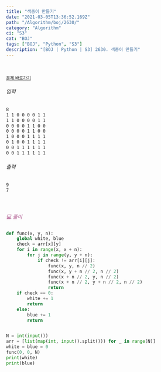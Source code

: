 ```yaml
---
title: "색종이 만들기"
date: "2021-03-05T13:36:52.169Z"
path: "/Algorithm/boj/2630/"
category: "Algorithm"
ci: "S3"
cat: "BOJ"
tags: ["BOJ", "Python", "S3"]
description: "[BOJ | Python | S3] 2630. 색종이 만들기"
---
```


<br />

<a href="https://www.acmicpc.net/problem/2630"><small>문제 바로가기</small></a>

###### 입력

```sh
8
1 1 0 0 0 0 1 1
1 1 0 0 0 0 1 1
0 0 0 0 1 1 0 0
0 0 0 0 1 1 0 0
1 0 0 0 1 1 1 1
0 1 0 0 1 1 1 1
0 0 1 1 1 1 1 1
0 0 1 1 1 1 1 1
```

###### 출력

```sh
9
7
```

<br />

##### <h5 style="color:#C587AE;">💻 풀이</h5>

```python
def func(x, y, n):
    global white, blue
    check = arr[x][y]
    for i in range(x, x + n):
        for j in range(y, y + n):
            if check != arr[i][j]:
                func(x, y, n // 2)
                func(x, y + n // 2, n // 2)
                func(x + n // 2, y, n // 2)
                func(x + n // 2, y + n // 2, n // 2)
                return
    if check == 0:
        white += 1
        return
    else:
        blue += 1
        return


N = int(input())
arr = [list(map(int, input().split())) for _ in range(N)]
white = blue = 0
func(0, 0, N)
print(white)
print(blue)
```



